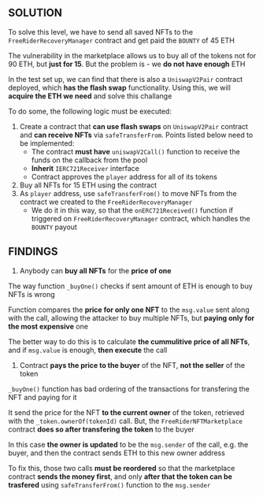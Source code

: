 ## SOLUTION

To solve this level, we have to send all saved NFTs to the ```FreeRiderRecoveryManager``` contract and get paid the ```BOUNTY``` of 45 ETH

The vulnerability in the marketplace allows us to buy all of the tokens not for 90 ETH, but **just for 15**. But the problem is - we **do not have enough** ETH

In the test set up, we can find that there is also a ```UniswapV2Pair``` contract deployed, which **has the flash swap** functionality. Using this, we will **acquire the ETH we need** and solve this challange

To do some, the following logic must be executed:
1. Create a contract that **can use flash swaps** on ```UniswapV2Pair``` contract and **can receive NFTs** via ```safeTransferFrom```. Points listed below need to be implemented:
    - The contract **must have** ```uniswapV2Call()``` function to receive the funds on the callback from the pool
    - **Inherit** ```IERC721Receiver``` interface
    - Contract approves the ```player``` address for all of its tokens
2. Buy all NFTs for 15 ETH using the contract
3. As ```player``` address, use ```safeTransferFrom()``` to move NFTs from the contract we created to the ```FreeRiderRecoveryManager```
    - We do it in this way, so that the ```onERC721Received()``` function if triggered on ```FreeRiderRecoveryManager``` contract, which handles the ```BOUNTY``` payout

## FINDINGS

1. Anybody can **buy all NFTs** for the **price of one**

The way function ```_buyOne()``` checks if sent amount of ETH is enough to buy NFTs is wrong

Function compares the **price for only one NFT** to the ```msg.value``` sent along with the call, allowing the attacker to buy multiple NFTs, but **paying only for the most expensive** one

The better way to do this is to calculate **the cummulitive price of all NFTs**, and if ```msg.value``` is enough, **then execute** the call

1. Contract **pays the price to the buyer** of the NFT, **not the seller** of the token

```_buyOne()``` function has bad ordering of the transactions for transfering the NFT and paying for it

It send the price for the NFT **to the current owner** of the token, retrieved with the ```_token.ownerOf(tokenId)``` call. But, the ```FreeRiderNFTMarketplace``` contract **does so after transfering the token** to the buyer

In this case **the owner is updated** to be the ```msg.sender``` of the call, e.g. the buyer, and then the contract sends ETH to this new owner address

To fix this, those two calls **must be reordered** so that the marketplace contract **sends the money first**, and only **after that the token can be trasfered** using ```safeTransferFrom()``` function to the ```msg.sender```